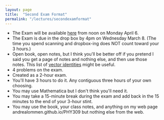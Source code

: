 ```yaml
---
layout: page
title:  "Second Exam Format"
permalink: "/lectures/secondexamformat"
---
```


* The Exam will be available [here](secondexamplaceholder) from noon on Monday April 6.
* The Exam is due in the drop box by 4pm on Wednesday March 8. (The time you spend
scanning and dropbox-ing does NOT count toward your 3 hours.)
* Open book, open notes, but I think you'll be better off if you pretend I said you get a page of notes and nothing else, and then use those notes. This list
of [vector identities](MTE02.pdf) might be useful.
* 4 problems on the exam.
* Created as a 2-hour exam.
* You'll have 3 hours to do it.  Any contiguous three hours of your 
own choosing.
* You may use Mathematica but I don't think you'll need it.
* You may take a 15-minute break during the exam and add back in the 15 minutes to the end of your 3-hour stint.
* You may use the book, your class notes, and anything on my web page andrealommen.github.io/PHY309 but nothing else from the web.

